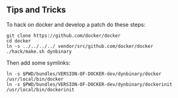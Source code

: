## Tips and Tricks

To hack on docker and develop a patch do these steps:

```
git clone https://github.com/docker/docker
cd docker
ln -s ../../../../ vendor/src/github.com/docker/docker
./hack/make.sh dynbinary
```

Then add some symlinks:

```
ln -s $PWD/bundles/VERSION-OF-DOCKER-dev/dynbinary/docker /usr/local/bin/docker
ln -s $PWD/bundles/VERSION-OF-DOCKER-dev/dynbinary/dockerinit /usr/local/bin/dockerinit
```
